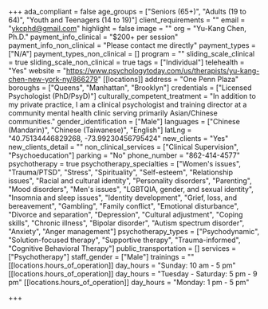 +++
ada_compliant = false
age_groups = ["Seniors (65+)", "Adults (19 to 64)", "Youth and Teenagers (14 to 19)"]
client_requirements = ""
email = "ykcphd@gmail.com"
highlight = false
image = ""
org = "Yu-Kang Chen, Ph.D."
payment_info_clinical = "$200+ per session"
payment_info_non_clinical = "Please contact me directly"
payment_types = ["N/A"]
payment_types_non_clinical = []
program = ""
sliding_scale_clinical = true
sliding_scale_non_clinical = true
tags = ["Individual"]
telehealth = "Yes"
website = "https://www.psychologytoday.com/us/therapists/yu-kang-chen-new-york-ny/866279"
[[locations]]
address = "One Penn Plaza"
boroughs = ["Queens", "Manhattan", "Brooklyn"]
credentials = ["Licensed Psychologist (PhD/PsyD)"]
culturally_competent_treatment = "In addition to my private practice, I am a clinical psychologist and training director at a community mental health clinic serving primarily Asian/Chinese communities."
gender_identification = ["Male"]
languages = ["Chinese (Mandarin)", "Chinese (Taiwanese)", "English"]
latLng = "40.75134446829268, -73.99230456795424"
new_clients = "Yes"
new_clients_detail = ""
non_clinical_services = ["Clinical Supervision", "Psychoeducation"]
parking = "No"
phone_number = "862-414-4577"
psychotherapy = true
psychotherapy_specialties = ["Women's issues", "Trauma/PTSD", "Stress", "Spirituality", "Self-esteem", "Relationship issues", "Racial and cultural identity", "Personality disorders", "Parenting", "Mood disorders", "Men's issues", "LGBTQIA, gender, and sexual identity", "Insomnia and sleep issues", "Identity development", "Grief, loss, and bereavement", "Gambling", "Family conflict", "Emotional disturbance", "Divorce and separation", "Depression", "Cultural adjustment", "Coping skills", "Chronic illness", "Bipolar disorder", "Autism spectrum disorder", "Anxiety", "Anger management"]
psychotherapy_types = ["Psychodynamic", "Solution-focused therapy", "Supportive therapy", "Trauma-informed", "Cognitive Behavioral Therapy"]
public_transportation = []
services = ["Psychotherapy"]
staff_gender = ["Male"]
trainings = ""
[[locations.hours_of_operation]]
day_hours = "Sunday: 10 am - 5 pm"
[[locations.hours_of_operation]]
day_hours = "Tuesday - Saturday: 5 pm - 9 pm"
[[locations.hours_of_operation]]
day_hours = "Monday: 1 pm - 5 pm"

+++
